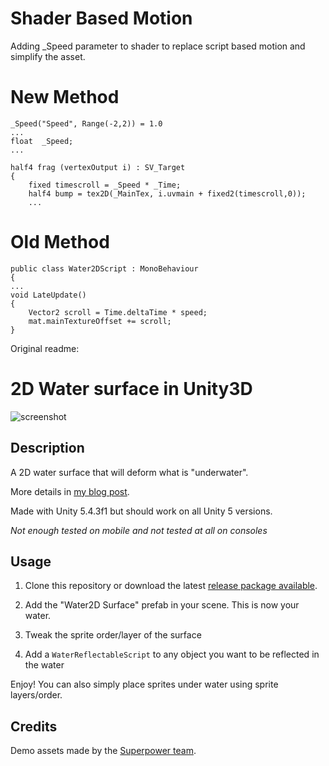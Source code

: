 # Shader Based Motion

Adding \_Speed parameter to shader to replace script based motion and simplify the asset.

# New Method

    _Speed("Speed", Range(-2,2)) = 1.0 
    ...
    float  _Speed;
    ...

    half4 frag (vertexOutput i) : SV_Target
    {
        fixed timescroll = _Speed * _Time;
        half4 bump = tex2D(_MainTex, i.uvmain + fixed2(timescroll,0));
        ...
    
# Old Method

    public class Water2DScript : MonoBehaviour
    {
    ...
    void LateUpdate()
    {
        Vector2 scroll = Time.deltaTime * speed;
        mat.mainTextureOffset += scroll;
    }

Original readme:

# 2D Water surface in Unity3D

![screenshot](screenshot.gif)

## Description

A 2D water surface that will deform what is "underwater".

More details in [my blog post](http://dmayance.com/water-surface-2d-unity/).

Made with Unity 5.4.3f1 but should work on all Unity 5 versions.

*Not enough tested on mobile and not tested at all on consoles*

## Usage

1. Clone this repository or download the latest [release package available](https://github.com/valryon/water2d-unity/releases).

2. Add the "Water2D Surface" prefab in your scene. This is now your water.

3. Tweak the sprite order/layer of the surface

4. Add a `WaterReflectableScript` to any object you want to be reflected in the water

Enjoy! You can also simply place sprites under water using sprite layers/order.

## Credits

Demo assets made by the [Superpower team](https://github.com/sparklinlabs/superpowers-asset-packs).
